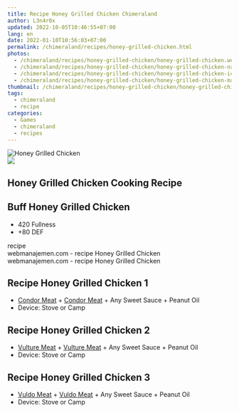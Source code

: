 ```yaml
---
title: Recipe Honey Grilled Chicken Chimeraland
author: L3n4r0x
updated: 2022-10-05T10:46:55+07:00
lang: en
date: 2022-01-10T10:56:03+07:00
permalink: /chimeraland/recipes/honey-grilled-chicken.html
photos:
  - /chimeraland/recipes/honey-grilled-chicken/honey-grilled-chicken.webp
  - /chimeraland/recipes/honey-grilled-chicken/honey-grilled-chicken-name.webp
  - /chimeraland/recipes/honey-grilled-chicken/honey-grilled-chicken-icon.webp
  - /chimeraland/recipes/honey-grilled-chicken/honey-grilled-chicken-material.webp
thumbnail: /chimeraland/recipes/honey-grilled-chicken/honey-grilled-chicken.webp
tags:
  - chimeraland
  - recipe
categories:
  - Games
  - chimeraland
  - recipes
---
```


<link
  rel="stylesheet"
  href="https://rawcdn.githack.com/dimaslanjaka/Web-Manajemen/870a349/css/bootstrap-5-3-0-alpha3-wrapper.css"
/>
<section id="bootstrap-wrapper">
  <div data-bs-theme="dark">
    <div class="card mb-2">
      <div class="card-body">
        <div class="row g-0">
          <div class="col-sm-4 position-relative mb-2">
            <img
              src="https://www.webmanajemen.com/chimeraland/recipes/honey-grilled-chicken/honey-grilled-chicken-material.webp"
              class="card-img fit-cover w-100 h-100"
              alt="Honey Grilled Chicken"
              data-fancybox="true"
            />
          </div>
          <div class="col-sm-8 mb-2">
            <div class="card-body">
              <div class="d-flex flex-row align-items-center mb-3">
                <img
                  class="d-inline-block me-2"
                  src="https://www.webmanajemen.com/chimeraland/recipes/honey-grilled-chicken/honey-grilled-chicken-icon.webp"
                  width="auto"
                  height="auto"
                  style="vertical-align: middle"
                />
                <h2 class="fs-5">Honey Grilled Chicken Cooking Recipe</h2>
              </div>
              <h2 class="card-title fs-5">Buff Honey Grilled Chicken</h2>
              <div class="card-text">
                <ul>
                  <li>420 Fullness</li>
                  <li>+80 DEF</li>
                </ul>
              </div>
              <span class="badge rounded-pill">recipe</span>
            </div>
            <div class="card-footer text-end text-muted mt-auto">
              webmanajemen.com - recipe Honey Grilled Chicken
            </div>
          </div>
        </div>
      </div>
      <div class="card-footer text-end text-muted">
        webmanajemen.com - recipe Honey Grilled Chicken
      </div>
    </div>
    <div class="row mb-2">
      <div class="col-12 col-lg-6 recipe-item mb-2">
        <div class="card">
          <div class="card-body">
            <h2 class="card-title fs-5">Recipe Honey Grilled Chicken 1</h2>
            <div class="card-text">
              <ul>
                <li>
                  <a
                    class="text-decoration-none text-primary"
                    href="/chimeraland/materials/condor-meat.html"
                    >Condor Meat</a
                  ><span> + </span
                  ><a
                    class="text-decoration-none text-primary"
                    href="/chimeraland/materials/condor-meat.html"
                    >Condor Meat</a
                  ><span> + </span>Any Sweet Sauce<span> + </span>Peanut Oil
                </li>
                <li>Device: Stove or Camp</li>
              </ul>
            </div>
          </div>
        </div>
      </div>
      <div class="col-12 col-lg-6 recipe-item mb-2">
        <div class="card">
          <div class="card-body">
            <h2 class="card-title fs-5">Recipe Honey Grilled Chicken 2</h2>
            <div class="card-text">
              <ul>
                <li>
                  <a
                    class="text-decoration-none text-primary"
                    href="/chimeraland/materials/vulture-meat.html"
                    >Vulture Meat</a
                  ><span> + </span
                  ><a
                    class="text-decoration-none text-primary"
                    href="/chimeraland/materials/vulture-meat.html"
                    >Vulture Meat</a
                  ><span> + </span>Any Sweet Sauce<span> + </span>Peanut Oil
                </li>
                <li>Device: Stove or Camp</li>
              </ul>
            </div>
          </div>
        </div>
      </div>
      <div class="col-12 col-lg-6 recipe-item mb-2">
        <div class="card">
          <div class="card-body">
            <h2 class="card-title fs-5">Recipe Honey Grilled Chicken 3</h2>
            <div class="card-text">
              <ul>
                <li>
                  <a
                    class="text-decoration-none text-primary"
                    href="/chimeraland/materials/vuldo-meat.html"
                    >Vuldo Meat</a
                  ><span> + </span
                  ><a
                    class="text-decoration-none text-primary"
                    href="/chimeraland/materials/vuldo-meat.html"
                    >Vuldo Meat</a
                  ><span> + </span>Any Sweet Sauce<span> + </span>Peanut Oil
                </li>
                <li>Device: Stove or Camp</li>
              </ul>
            </div>
          </div>
        </div>
      </div>
    </div>
  </div>
</section>